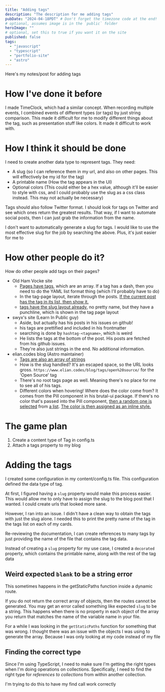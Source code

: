 ```yaml
---
title: "Adding tags"
description: "The description for me adding tags"
pubDate: "2024-04-18PDT" # Don't forget the timezone code at the end!
# optional, assumes image is in the `public` folder
heroImage: ""
# optional, set this to true if you want it on the site
published: false
tags:
  - "javascript"
  - "typescript"
  - "portfolio-site"
  - "astro"
---
```


Here's my notes/post for adding tags

# How I've done it before

I made TimeClock, which had a similar concept. When recording multiple events, I combined events of different types (or tags) by just string comparison. This made it difficult for me to modify different things about the tag, such as presentation stuff like colors. It made it difficult to work with.

# How I think it should be done

I need to create another data type to represent tags. They need:

- A slug (so I can reference them in my url, and also on other pages. This will effectively be my id for the tag)
- A printable name (How the tag appears in the UI)
- Optional colors (This could either be a hex value, although it'll be easier to style with css, and I could probably use the slug as a css class instead. This may not actually be necessary)

Tags should also follow Twitter format. I should look for tags on Twitter and see which ones return the greatest results. That way, if I want to automate social posts, then I can just grab the information from the name.

I don't want to automatically generate a slug for tags. I would like to use the most effective slug for the job by searching the above. Plus, it's just easier for me to

# How other people do it?

How do other people add tags on their pages?

- Old Ham Vocke site
  - [Pages have tags](https://github.com/hamvocke/hamvocke.github.io/blob/c5def81486d2c4dcb091024cad10eaa23f7ac714/_posts/2020-02-02-distraction-free-writing.md?plain=1#L5), which are an array. If a tag has a dash, then you need to do the YAML list format thing (which I'll probably have to do)
  - In the tag-page layout, iterate through the posts. [If the current post has the tag in its list, then show it.](https://github.com/hamvocke/hamvocke.github.io/blob/c5def81486d2c4dcb091024cad10eaa23f7ac714/_layouts/tag-page.html#L12)
  - [tags have the slug layout already](https://github.com/hamvocke/hamvocke.github.io/blob/main/tags/command-line.html#L3), no pretty name, but they have a punchline, which is shown in the tag page layout
- swyx's site (Learn In Public guy)
  - Aside, but actually has his posts in his issues on github!
  - his tags are prettified and included in his frontmatter
  - searching is done by `hashtag-<tagname>`, which is weird
  - He lists the tags at the bottom of the post. His posts are fetched from his github issues.
  - They're also just strings in the end. No additional information.
- elian.codes blog (Astro maintainer)
  - [Tags are also an array of strings](https://github.com/ElianCodes/ElianCodes-frontend/blob/880308f638ba325c5663f006729d07cf0dbb7cc3/src/content/config.ts#L8)
  - How is the slug handled? It's an escaped space, so the URL looks gross. `https://www.elian.codes/blog/tags/open%20source/` for the 'Open Source' tag
  - There's no root tags page as well. Meaning there's no place for me to see all of his tags.
  - Different colors when hovering! Where does the color come from? It comes from the Pill component in his brutal-ui package. If there's no color that's passed into the Pill component, [then a random one is selected](https://github.com/ElianCodes/brutal-ui/blob/60ec17de404ce77a73553707ced16be7852a8cc7/src/components/Pill.astro#L7-L10) from [a list](https://github.com/ElianCodes/brutal-ui/blob/60ec17de404ce77a73553707ced16be7852a8cc7/src/config/colors.json). [The color is then assigned as an inline style.](https://github.com/ElianCodes/brutal-ui/blob/60ec17de404ce77a73553707ced16be7852a8cc7/src/components/Pill.astro#L31)

# The game plan

1. Create a content type of Tag in config.ts
2. Attach a tags property to my blog

# Adding the tags

I created some configuration in my content/config.ts file. This configuration defined the data type of tag.

At first, I figured having a `slug` property would make this process easier. This would allow me to only have to assign the slug to the blog post that I wanted. I could create urls that looked more sane.

However, I ran into an issue. I didn't have a clean way to obtain the tags with just the slug alone. I needed this to print the pretty name of the tag in the tags list on each of my cards.

Re-reviewing the documentation, I can create references to many tags by just providing the name of the file that contains the tag data.

Instead of creating a `slug` property for my use case, I created a `decorated` property, which contains the printable name, along with the rest of the tag data

## Weird expected `blank` to be a string error

This sometimes happens in the getStaticPaths function inside a dynamic route.

If you do not return the correct array of objects, then the routes cannot be generated. You may get an error called something like expected `slug` to be a string. This happens when there is no property in each object of the array you return that matches the name of the variable name in your file.

For a while I was looking in the `getStaticPaths` function for something that was wrong. I thought there was an issue with the objects I was using to generate the array. Because I was only looking at my code instead of my file

## Finding the correct type

Since I'm using TypeScript, I need to make sure I'm getting the right types when I'm doing operations on collections. Specifically, I need to find the right type for _references to collections_ from within another collection.

I'm trying to do this to have my find call work correctly
